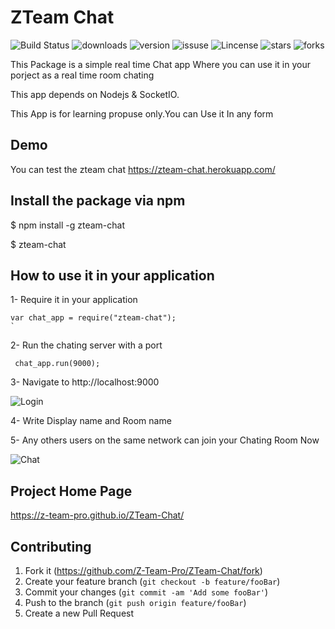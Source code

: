 # ZTeam  Chat  
  ![Build Status](https://travis-ci.org/Z-Team-Pro/ZTeam-Chat.svg?branch=master)
  ![downloads](https://img.shields.io/badge/downloads-148-lightgrey.svg)
  ![version](https://img.shields.io/badge/version-1.3.3-blue.svg)
  ![issuse](https://img.shields.io/github/issues/Z-Team-Pro/ZTeam-Chat.svg)
  ![Lincense](https://img.shields.io/github/license/Z-Team-Pro/ZTeam-Chat.svg)
  ![stars](https://img.shields.io/github/stars/Z-Team-Pro/ZTeam-Chat.svg)
  ![forks](https://img.shields.io/github/forks/Z-Team-Pro/ZTeam-Chat.svg)
  

This Package is a simple real time Chat app 
Where you can use it in your porject as a real time room chating 

This app depends on  Nodejs  & SocketIO.
  
This App is for learning propuse only.You can Use it In any form 
 
## Demo 
  You can test the zteam chat https://zteam-chat.herokuapp.com/

## Install the package via npm

   $ npm install -g zteam-chat

   $ zteam-chat
  
## How to use it in your application

1- Require it in your application 

    var chat_app = require("zteam-chat");  
    `
2- Run the chating server with a port

     chat_app.run(9000);
     
3- Navigate to http://localhost:9000


![Login](/../master/shots/login.png?raw=true "Login Page")

4- Write Display name and Room name

5- Any others users on the same network can join your Chating Room Now

![Chat](/../master/shots/chat-room.png?raw=true "Chat Room")


## Project Home Page

https://z-team-pro.github.io/ZTeam-Chat/

## Contributing

1. Fork it (<https://github.com/Z-Team-Pro/ZTeam-Chat/fork>)
2. Create your feature branch (`git checkout -b feature/fooBar`)
3. Commit your changes (`git commit -am 'Add some fooBar'`)
4. Push to the branch (`git push origin feature/fooBar`)
5. Create a new Pull Request
